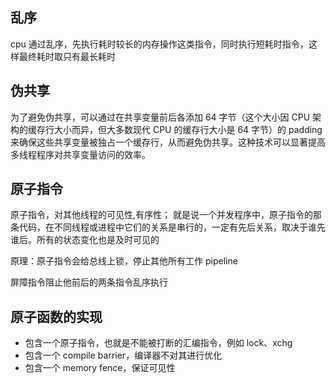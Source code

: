 ## 乱序

cpu 通过乱序，先执行耗时较长的内存操作这类指令，同时执行短耗时指令，这样最终耗时取只有最长耗时

## 伪共享

为了避免伪共享，可以通过在共享变量前后各添加 64 字节（这个大小因 CPU 架构的缓存行大小而异，但大多数现代 CPU 的缓存行大小是 64 字节）的 padding 来确保这些共享变量被独占一个缓存行，从而避免伪共享。这种技术可以显著提高多线程程序对共享变量访问的效率。

## 原子指令

原子指令，对其他线程的可见性,有序性；
就是说一个并发程序中，原子指令的那条代码，在不同线程或进程中它们的关系是串行的，一定有先后关系，取决于谁先谁后。所有的状态变化也是及时可见的

原理：原子指令会给总线上锁，停止其他所有工作 pipeline

屏障指令阻止他前后的两条指令乱序执行

## 原子函数的实现

- 包含一个原子指令，也就是不能被打断的汇编指令，例如 lock、xchg
- 包含一个 compile barrier，编译器不对其进行优化
- 包含一个 memory fence，保证可见性
